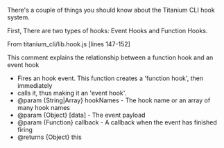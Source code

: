 There's a couple of things you should know about the Titanium CLI hook system.

First, There are two types of hooks:
Event Hooks and Function Hooks.

From titanium_cli/lib.hook.js [lines 147-152]

This comment explains the relationship between a function hook and an event hook

* Fires an hook event. This function creates a 'function hook', then immediately
* calls it, thus making it an 'event hook'.
* @param {String|Array<String>} hookNames - The hook name or an array of many hook names
* @param {Object} [data] - The event payload
* @param {Function} callback - A callback when the event has finished firing
* @returns {Object} this

